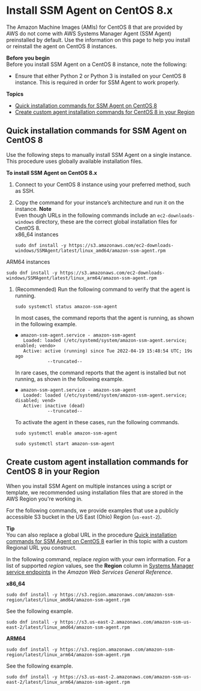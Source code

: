 # Install SSM Agent on CentOS 8\.x<a name="agent-install-centos-8"></a>

The Amazon Machine Images \(AMIs\) for CentOS 8 that are provided by AWS do not come with AWS Systems Manager Agent \(SSM Agent\) preinstalled by default\. Use the information on this page to help you install or reinstall the agent on CentOS 8 instances\.

**Before you begin**  
Before you install SSM Agent on a CentOS 8 instance, note the following:
+ Ensure that either Python 2 or Python 3 is installed on your CentOS 8 instance\. This is required in order for SSM Agent to work properly\.

**Topics**
+ [Quick installation commands for SSM Agent on CentOS 8](#quick-install-centos-8)
+ [Create custom agent installation commands for CentOS 8 in your Region](#custom-url-centos-8)

## Quick installation commands for SSM Agent on CentOS 8<a name="quick-install-centos-8"></a>

Use the following steps to manually install SSM Agent on a single instance\. This procedure uses globally available installation files\. 

**To install SSM Agent on CentOS 8\.x**

1. Connect to your CentOS 8 instance using your preferred method, such as SSH\. 

1. Copy the command for your instance’s architecture and run it on the instance\.
**Note**  
Even though URLs in the following commands include an `ec2-downloads-windows` directory, these are the correct global installation files for CentOS 8\.   
x86\_64 instances  

   ```
   sudo dnf install -y https://s3.amazonaws.com/ec2-downloads-windows/SSMAgent/latest/linux_amd64/amazon-ssm-agent.rpm
   ```  
ARM64 instances  

   ```
   sudo dnf install -y https://s3.amazonaws.com/ec2-downloads-windows/SSMAgent/latest/linux_arm64/amazon-ssm-agent.rpm
   ```

1. \(Recommended\) Run the following command to verify that the agent is running\.

   ```
   sudo systemctl status amazon-ssm-agent
   ```

   In most cases, the command reports that the agent is running, as shown in the following example\.

   ```
   ● amazon-ssm-agent.service - amazon-ssm-agent
      Loaded: loaded (/etc/systemd/system/amazon-ssm-agent.service; enabled; vendo>
      Active: active (running) since Tue 2022-04-19 15:48:54 UTC; 19s ago
               --truncated--
   ```

   In rare cases, the command reports that the agent is installed but not running, as shown in the following example\.

   ```
   ● amazon-ssm-agent.service - amazon-ssm-agent
      Loaded: loaded (/etc/systemd/system/amazon-ssm-agent.service; disabled; vend>
      Active: inactive (dead)
               --truncated--
   ```

   To activate the agent in these cases, run the following commands\.

   ```
   sudo systemctl enable amazon-ssm-agent
   ```

   ```
   sudo systemctl start amazon-ssm-agent
   ```

## Create custom agent installation commands for CentOS 8 in your Region<a name="custom-url-centos-8"></a>

When you install SSM Agent on multiple instances using a script or template, we recommended using installation files that are stored in the AWS Region you're working in\. 

For the following commands, we provide examples that use a publicly accessible S3 bucket in the US East \(Ohio\) Region \(`us-east-2`\)\. 

**Tip**  
You can also replace a global URL in the procedure [Quick installation commands for SSM Agent on CentOS 8](#quick-install-centos-8) earlier in this topic with a custom Regional URL you construct\.

In the following command, replace *region* with your own information\. For a list of supported *region* values, see the **Region** column in [Systems Manager service endpoints](https://docs.aws.amazon.com/general/latest/gr/ssm.html#ssm_region) in the *Amazon Web Services General Reference*\.

**x86\_64**  

```
sudo dnf install -y https://s3.region.amazonaws.com/amazon-ssm-region/latest/linux_amd64/amazon-ssm-agent.rpm
```
See the following example\.  

```
sudo dnf install -y https://s3.us-east-2.amazonaws.com/amazon-ssm-us-east-2/latest/linux_amd64/amazon-ssm-agent.rpm
```

**ARM64**  

```
sudo dnf install -y https://s3.region.amazonaws.com/amazon-ssm-region/latest/linux_arm64/amazon-ssm-agent.rpm
```
See the following example\.  

```
sudo dnf install -y https://s3.us-east-2.amazonaws.com/amazon-ssm-us-east-2/latest/linux_arm64/amazon-ssm-agent.rpm
```